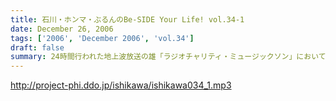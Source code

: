 ```yaml
---
title: 石川・ホンマ・ぶるんのBe-SIDE Your Life! vol.34-1
date: December 26, 2006
tags: ['2006', 'December 2006', 'vol.34']
draft: false
summary: 24時間行われた地上波放送の雄「ラジオチャリティ・ミュージックソン」においても『倉庫』でのお仕事となったビーサイ三人衆！今回の収録ももちろん、『倉庫』にて！！！そんなこんなで、１日遅れの配信ですみません・・・。２００６年最後の収録分！お楽しみ下さい。東京地方、外は冬の嵐です・・・NAMAE
---
```


http://project-phi.ddo.jp/ishikawa/ishikawa034_1.mp3